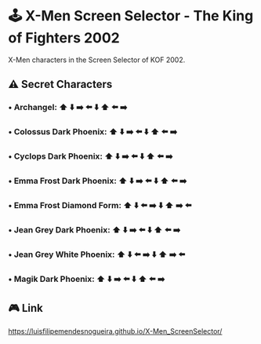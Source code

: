 # 🕹️ X-Men Screen Selector - The King of Fighters 2002

X-Men characters in the Screen Selector of KOF 2002.

## ⚠️ Secret Characters
### • **Archangel**: ⬆️ ⬇️ ➡️ ⬅️ ⬇️ ⬆️ ⬅️ ➡️
### • **Colossus Dark Phoenix**: ⬆️ ⬇️ ➡️ ⬅️ ⬇️ ⬆️ ⬅️ ➡️
### • **Cyclops Dark Phoenix**: ⬆️ ⬇️ ➡️ ⬅️ ⬇️ ⬆️ ⬅️ ➡️
### • **Emma Frost Dark Phoenix**: ⬆️ ⬇️ ➡️ ⬅️ ⬇️ ⬆️ ⬅️ ➡️
### • **Emma Frost Diamond Form**: ⬆️ ⬇️ ⬅️ ➡️ ⬇️ ⬆️ ➡️ ⬅️
### • **Jean Grey Dark Phoenix**: ⬆️ ⬇️ ➡️ ⬅️ ⬇️ ⬆️ ⬅️ ➡️
### • **Jean Grey White Phoenix**: ⬆️ ⬇️ ⬅️ ➡️ ⬇️ ⬆️ ➡️ ⬅️
### • **Magik Dark Phoenix**: ⬆️ ⬇️ ➡️ ⬅️ ⬇️ ⬆️ ⬅️ ➡️

## 🎮 Link
https://luisfilipemendesnogueira.github.io/X-Men_ScreenSelector/


